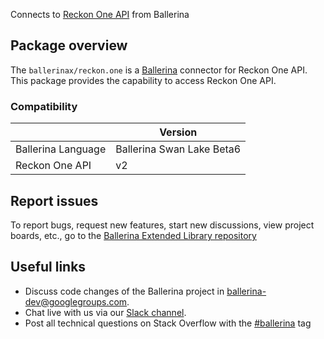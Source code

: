 Connects to [Reckon One API](https://developer.reckon.com/api-details#api=reckon-one-api-v2) from Ballerina

## Package overview
The `ballerinax/reckon.one` is a [Ballerina](https://ballerina.io/) connector for Reckon One API.
This package provides the capability to access Reckon One API.

### Compatibility
|                               | Version                         |
|-------------------------------|---------------------------------|
| Ballerina Language            | Ballerina Swan Lake Beta6       | 
| Reckon One API                | v2                              |

## Report issues
To report bugs, request new features, start new discussions, view project boards, etc., go to the [Ballerina Extended Library repository](https://github.com/ballerina-platform/ballerina-extended-library)

## Useful links
- Discuss code changes of the Ballerina project in [ballerina-dev@googlegroups.com](mailto:ballerina-dev@googlegroups.com).
- Chat live with us via our [Slack channel](https://ballerina.io/community/slack/).
- Post all technical questions on Stack Overflow with the [#ballerina](https://stackoverflow.com/questions/tagged/ballerina) tag
